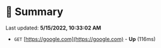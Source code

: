 # 📖 Summary
Last updated: **5/15/2022, 10:33:02 AM**

- `GET` [https://google.com](https://google.com) - **Up** (116ms)
